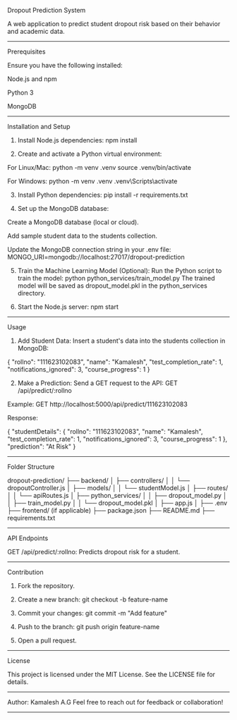 Dropout Prediction System

A web application to predict student dropout risk based on their behavior and academic data.


---

Prerequisites

Ensure you have the following installed:

Node.js and npm

Python 3

MongoDB



---

Installation and Setup

1. Install Node.js dependencies:
npm install


2. Create and activate a Python virtual environment:

For Linux/Mac:
python -m venv .venv
source .venv/bin/activate

For Windows:
python -m venv .venv
.venv\Scripts\activate



3. Install Python dependencies:
pip install -r requirements.txt


4. Set up the MongoDB database:

Create a MongoDB database (local or cloud).

Add sample student data to the students collection.

Update the MongoDB connection string in your .env file:
MONGO_URI=mongodb://localhost:27017/dropout-prediction



5. Train the Machine Learning Model (Optional):
Run the Python script to train the model:
python python_services/train_model.py
The trained model will be saved as dropout_model.pkl in the python_services directory.


6. Start the Node.js server:
npm start




---

Usage

1. Add Student Data:
Insert a student's data into the students collection in MongoDB:

{
  "rollno": "111623102083",
  "name": "Kamalesh",
  "test_completion_rate": 1,
  "notifications_ignored": 3,
  "course_progress": 1
}


2. Make a Prediction:
Send a GET request to the API:
GET /api/predict/:rollno

Example:
GET http://localhost:5000/api/predict/111623102083

Response:

{
  "studentDetails": {
    "rollno": "111623102083",
    "name": "Kamalesh",
    "test_completion_rate": 1,
    "notifications_ignored": 3,
    "course_progress": 1
  },
  "prediction": "At Risk"
}




---

Folder Structure

dropout-prediction/
├── backend/
│   ├── controllers/
│   │   └── dropoutController.js
│   ├── models/
│   │   └── studentModel.js
│   ├── routes/
│   │   └── apiRoutes.js
│   ├── python_services/
│   │   ├── dropout_model.py
│   │   ├── train_model.py
│   │   └── dropout_model.pkl
│   ├── app.js
│   ├── .env
├── frontend/ (if applicable)
├── package.json
├── README.md
├── requirements.txt 


---

API Endpoints

GET /api/predict/:rollno: Predicts dropout risk for a student.



---

Contribution

1. Fork the repository.


2. Create a new branch:
git checkout -b feature-name


3. Commit your changes:
git commit -m "Add feature"


4. Push to the branch:
git push origin feature-name


5. Open a pull request.




---

License

This project is licensed under the MIT License. See the LICENSE file for details.


---

Author: Kamalesh A.G
Feel free to reach out for feedback or collaboration!


---

